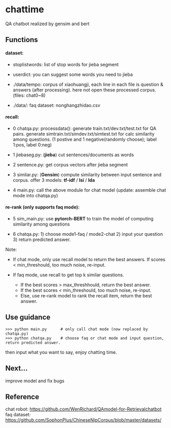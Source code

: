 # chattime
QA chatbot realized by gensim and bert

## Functions

#### dataset:

- stoplistwords:  list of stop words for jieba segment

- userdict:     you can suggest some words you need to jieba

- ./data/tempo:   corpus of xiaohuangji, each line in each file is question & answers (after processing).
                  here not open these processed corpus. (files: chat0~8)



- ./data/:	faq dataset: nonghangzhidao.csv  
			

				  
#### recall: 

- 0 chatqa.py:	  processdata(): generate train.txt/dev.txt/test.txt for QA pairs.
							  generate simtrain.txt/simdev.txt/simtest.txt for calc similarity among questions.
							  (1 postive and 1 negative(randomly choose); label 1:pos, label 0:neg)
								
- 1 jiebaseg.py:  (**jieba**) cut sentences/documents as words

- 2 sentence.py:  get corpus vectors after jieba segment

- 3 similar.py:   (**Gensim**) compute similarity between input sentence and corpus.
                  offer 3 models:   **tf-idf** / **lsi** / **lda**
                
- 4 main.py:      call the above module for chat model (update: assemble chat mode into chatqa.py)

 				  
			
#### re-rank (only supports faq mode):

- 5 sim_main.py: use **pytorch-BERT** to train the model of computing similarity among questions

- 6 chatqa.py: 1) choose mode1-faq / mode2-chat 2) input your question 3) return predicted answer. 

Note:

- If chat mode, only use recall model to return the best answers. If scores < min_threshould, too much noise, re-input.

- If faq mode, use recall to get top k similar questions. 
	-  If the best scores > max_threshhould, return the best answer.
	-  If the best scores < min_threshould, too much noise, re-input.
	-  Else, use re-rank model to rank the recall item, return the best answer.  


## Use guidance
```
>>> python main.py		# only call chat mode (now replaced by chatqa.py)
>>> python chatqa.py 	# choose faq or chat mode and input question, return predicted answer.  
```
then input what you want to say, enjoy chatting time.


## Next...
improve model and fix bugs

## Reference 
chat robot: https://github.com/WenRichard/QAmodel-for-Retrievalchatbot
faq dataset: https://github.com/SophonPlus/ChineseNlpCorpus/blob/master/datasets/

